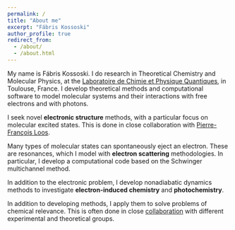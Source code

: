 ```yaml
---
permalink: /
title: "About me"
excerpt: "Fábris Kossoski"
author_profile: true
redirect_from: 
  - /about/
  - /about.html
---
```


My name is Fábris Kossoski.
I do research in Theoretical Chemistry and Molecular Physics, at the [Laboratoire de Chimie et Physique Quantiques](https://www.lcpq.ups-tlse.fr/?lang=en), in Toulouse, France.
I develop theoretical methods and computational software to model molecular systems and their interactions with free electrons and with photons.

I seek novel **electronic structure** methods, with a particular focus on molecular excited states.
This is done in close collaboration with [Pierre-François Loos](https://pfloos.github.io/WEB_LOOS/).

Many types of molecular states can spontaneously eject an electron.
These are resonances, which I model with **electron scattering** methodologies.
In particular, I develop a computational code based on the Schwinger multichannel method.

In addition to the electronic problem, I develop nonadiabatic dynamics methods to investigate **electron-induced chemistry** and **photochemistry**.

In addition to developing methods, I apply them to solve problems of chemical relevance.
This is often done in close [collaboration](https://kossoski.github.io/collaborations/) with different experimental and theoretical groups.

